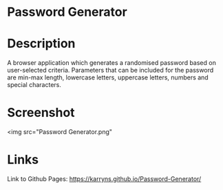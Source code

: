 # Password Generator

# Description
A browser application which generates a randomised password based on user-selected criteria. Parameters that can be included for the password are min-max length, lowercase letters, uppercase letters, numbers and special characters.

# Screenshot
<img src="Password Generator.png"


# Links
Link to Github Pages: https://karryns.github.io/Password-Generator/